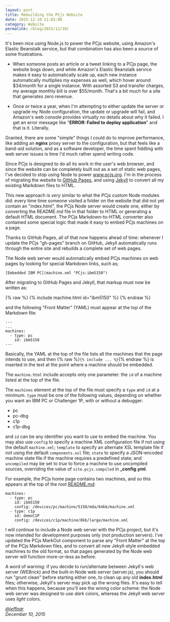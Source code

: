 ```yaml
---
layout: post
title: Rebuilding the PCjs Website
date: 2015-12-10 11:03:00
category: Website
permalink: /blog/2015/12/10/
---
```


It's been nice using Node.js to power the PCjs website, using Amazon's Elastic Beanstalk service, but that combination
has also been a source of some frustrations.

* When someone posts an article or a tweet linking to a PCjs page, the website bogs down, and while Amazon's Elastic
Beanstalk service makes it easy to automatically scale up, each new instance automatically multiplies my expenses as well,
which hover around $34/month for a single instance.  With assorted S3 and transfer charges, my average monthly bill is
over $55/month.  That's a bit much for a site that generates zero revenue.

* Once or twice a year, when I'm attempting to either update the server or upgrade my Node configuration, the update
or upgrade will fail, and Amazon's web console provides virtually no details about why it failed.  I get an error message
like "**ERROR: Failed to deploy application**" and that is it.  Literally.

Granted, there are some "simple" things I could do to improve performance, like adding an **nginx** proxy server to
the configuration, but that feels like a band-aid solution, and as a software developer, the time spent fiddling with
web server issues is time I'd much rather spend writing code.

Since PCjs is designed to do all its work in the user's web browser, and since the website can be completely built out
as a set of static web pages, I've decided to stop using Node to power www.pcjs.org.  I'm in the process of migrating
the website to [GitHub Pages](https://pages.github.com/), and using [Jekyll](https://help.github.com/articles/using-jekyll-with-pages/)
to convert all my existing Markdown files to HTML.

This new approach is *very* similar to what the PCjs custom Node modules did: every time time someone visited a folder
on the website that did not yet contain an "index.html", the PCjs Node server would create one, either by converting the
README.md file in that folder to HTML or generating a default HTML document.  The PCjs Markdown-to-HTML converter also
contained some special logic that made it easy to embed PCjs machines on a page.

Thanks to GitHub Pages, all of that now happens ahead of time: whenever I update the PCjs "gh-pages" branch on GitHub,
Jekyll automatically runs through the entire site and rebuilds a complete set of web pages.

The Node web server would automatically embed PCjs machines on web pages by looking for special Markdown links, such as;

	[Embedded IBM PC](machine.xml "PCjs:ibm5150")

After migrating to GitHub Pages and Jekyll, that markup must now be written as:

{% raw %}
	{% include machine.html id="ibm5150" %}
{% endraw %}

and the following "Front Matter" (YAML) must appear at the top of the Markdown file:

	---
	...
	machines:
	  - type: pc
	    id: ibm5150
	---

Basically, the YAML at the top of the file lists all the machines that the page intends to use, and then
{% raw %}`{% include ... %}`{% endraw %} is inserted in the text at the point where a machine should be embedded.

The `machine.html` include accepts only one parameter: the `id` of a machine listed at the top of the file.

The `machines` element at the top of the file must specify a `type` and `id` at a minimum.  `type` must be one of
the following values, depending on whether you want an IBM PC or Challenger 1P, with or without a debugger:

- pc
- pc-dbg
- c1p
- c1p-dbg

and `id` can be any identifier you want to use to embed the machine.  You may also use `config` to specify a machine XML
configuration file if not using the default `machine.xml`; `template` to specify an alternate XSL template file if not
using the default `components.xsl` file; `state` to specify a JSON-encoded machine state file if the machine requires a
predefined state; and `uncompiled` may be set to *true* to force a machine to use uncompiled sources, overriding the
value of `site.pcjs.compiled` in **_config.yml**.

For example, the PCjs home page contains two machines, and so this appears at the top of the root [README.md](https://raw.githubusercontent.com/jeffpar/pcjs/gh-pages/README.md):

	machines:
	  - type: pc
	    id: ibm5150
	    config: /devices/pc/machine/5150/mda/64kb/machine.xml
	  - type: c1p
	    id: demoC1P
	    config: /devices/c1p/machine/8kb/large/machine.xml

I will continue to include a Node web server with the PCjs project, but it's now intended for development
purposes only (not production servers).  I've updated the PCjs MarkOut component to parse any "Front Matter"
at the top of the PCjs Markdown files, and to convert all new Jekyll-style embedded machines to the old format,
so that pages generated by the Node web server will function more-or-less as before.

A word of warning: if you decide to run/alternate between Jekyll's web server (WEBrick) and the built-in Node
web server (server.js), you should run "grunt clean" before starting either one, to clean up any old **index.html**
files; otherwise, Jekyll's server may pick up the wrong files.  It's easy to tell when this happens, because
you'll see the wrong color scheme: the Node web server was designed to use *dark* colors, whereas the Jekyll web
server uses *light* colors.

*[@jeffpar](http://twitter.com/jeffpar)*  
*December 10, 2015*

